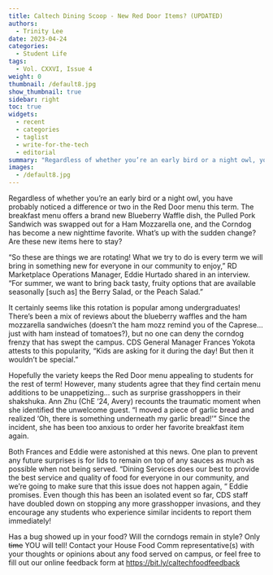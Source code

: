 ```yaml
---
title: Caltech Dining Scoop - New Red Door Items? (UPDATED)
authors:
  - Trinity Lee
date: 2023-04-24
categories:
  - Student Life
tags:
  - Vol. CXXVI, Issue 4
weight: 0
thumbnail: /default8.jpg
show_thumbnail: true
sidebar: right
toc: true
widgets:
  - recent
  - categories
  - taglist
  - write-for-the-tech
  - editorial
summary: "Regardless of whether you’re an early bird or a night owl, you have probably noticed a difference or two in the Red Door menu this term."
images:
  - /default8.jpg
---
```


Regardless of whether you’re an early bird or a night owl, you have probably noticed a difference or two in the Red Door menu this term. The breakfast menu offers a brand new Blueberry Waffle dish, the Pulled Pork Sandwich was swapped out for a Ham Mozzarella one, and the Corndog has become a new nighttime favorite. What’s up with the sudden change? Are these new items here to stay?

“So these are things we are rotating! What we try to do is every term we will bring in something new for everyone in our community to enjoy,” RD Marketplace Operations Manager, Eddie Hurtado shared in an interview. “For summer, we want to bring back tasty, fruity options that are available seasonally [such as] the Berry Salad, or the Peach Salad.”

It certainly seems like this rotation is popular among undergraduates! There’s been a mix of reviews about the blueberry waffles and the ham mozzarella sandwiches (doesn’t the ham mozz remind you of the Caprese… just with ham instead of tomatoes?), but no one can deny the corndog frenzy that has swept the campus. CDS General Manager Frances Yokota attests to this popularity, “Kids are asking for it during the day! But then it wouldn’t be special.”

Hopefully the variety keeps the Red Door menu appealing to students for the rest of term! However, many students agree that they find certain menu additions to be unappetizing… such as surprise grasshoppers in their shakshuka. Ann Zhu (ChE ‘24, Avery) recounts the traumatic moment when she identified the unwelcome guest. “I moved a piece of garlic bread and realized ‘Oh, there is something underneath my garlic bread!’” Since the incident, she has been too anxious to order her favorite breakfast item again. 

Both Frances and Eddie were astonished at this news. One plan to prevent any future surprises is for lids to remain on top of any sauces as much as possible when not being served. “Dining Services does our best to provide the best service and quality of food for everyone in our community, and we’re going to make sure that this issue does not happen again, “ Eddie promises. Even though this has been an isolated event so far, CDS staff have doubled down on stopping any more grasshopper invasions, and they encourage any students who experience similar incidents to report them immediately!

Has a bug showed up in your food? Will the corndogs remain in style? Only ~~time~~ YOU will tell! Contact your House Food Comm representative(s) with your thoughts or opinions about any food served on campus, or feel free to fill out our online feedback form at https://bit.ly/caltechfoodfeedback

